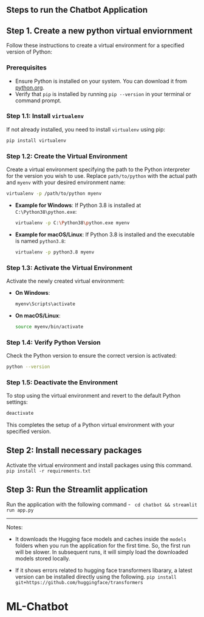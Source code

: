 ## Steps to run the Chatbot Application

## Step 1. Create a new python virtual enviornment

Follow these instructions to create a virtual environment for a specified version of Python:

### Prerequisites

- Ensure Python is installed on your system. You can download it from [python.org](https://www.python.org/downloads/).
- Verify that `pip` is installed by running `pip --version` in your terminal or command prompt.

### Step 1.1: Install `virtualenv`

If not already installed, you need to install `virtualenv` using pip:

```bash
pip install virtualenv
```

### Step 1.2: Create the Virtual Environment

Create a virtual environment specifying the path to the Python interpreter for the version you wish to use. Replace `path/to/python` with the actual path and `myenv` with your desired environment name:

```bash
virtualenv -p /path/to/python myenv
```

- **Example for Windows**: If Python 3.8 is installed at `C:\Python38\python.exe`:

  ```bash
  virtualenv -p C:\Python38\python.exe myenv
  ```

- **Example for macOS/Linux**: If Python 3.8 is installed and the executable is named `python3.8`:

  ```bash
  virtualenv -p python3.8 myenv
  ```

### Step 1.3: Activate the Virtual Environment

Activate the newly created virtual environment:

- **On Windows**:

  ```bash
  myenv\Scripts\activate
  ```

- **On macOS/Linux**:

  ```bash
  source myenv/bin/activate
  ```

### Step 1.4: Verify Python Version

Check the Python version to ensure the correct version is activated:

```bash
python --version
```

### Step 1.5: Deactivate the Environment

To stop using the virtual environment and revert to the default Python settings:

```bash
deactivate
```

This completes the setup of a Python virtual environment with your specified version.


## Step 2: Install necessary packages
Activate the virtual environment and install packages using this command.
``` pip install -r requirements.txt ```

## Step 3: Run the Streamlit application
Run  the application with the following command -
``` cd chatbot && streamlit run app.py```

---
Notes:
- It downloads the Hugging face models and caches inside the `models` folders when you run the application for the first time. So, the first run will be slower. In subsequent runs, it will simply load the downloaded models stored locally.

- If it shows errors related to hugging face transformers libarary, a latest version can be installed directly using the following.
```pip install git+https://github.com/huggingface/transformers```
# ML-Chatbot
